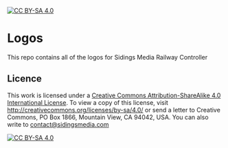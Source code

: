 [![CC BY-SA 4.0][cc-by-sa-shield]][cc-by-sa]
# Logos

This repo contains all of the logos for Sidings Media Railway Controller

## Licence

This work is licensed under a
[Creative Commons Attribution-ShareAlike 4.0 International License][cc-by-sa]. To view a copy of this license, visit http://creativecommons.org/licenses/by-sa/4.0/ or send a letter to Creative Commons, PO Box 1866, Mountain View, CA 94042, USA. You can also write to [contact@sidingsmedia.com](mailto:contact@sidingsmedia.com?subject=SMRC%20CCBYSA)

[![CC BY-SA 4.0][cc-by-sa-image]][cc-by-sa]

[cc-by-sa]: http://creativecommons.org/licenses/by-sa/4.0/
[cc-by-sa-image]: https://licensebuttons.net/l/by-sa/4.0/88x31.png
[cc-by-sa-shield]: https://img.shields.io/badge/License-CC%20BY--SA%204.0-lightgrey.svg